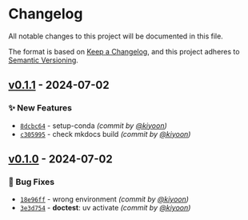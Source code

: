 # Changelog
All notable changes to this project will be documented in this file.

The format is based on [Keep a Changelog](https://keepachangelog.com/en/1.0.0/),
and this project adheres to [Semantic Versioning](https://semver.org/spec/v2.0.0.html).

## [v0.1.1] - 2024-07-02
### :sparkles: New Features
- [`8dcbc64`](https://github.com/deargen/workflows/commit/8dcbc645c491b166a442a748372f81a13df603d6) - setup-conda *(commit by [@kiyoon](https://github.com/kiyoon))*
- [`c305995`](https://github.com/deargen/workflows/commit/c305995e86d025780e54f22500212edf764901ae) - check mkdocs build *(commit by [@kiyoon](https://github.com/kiyoon))*


## [v0.1.0] - 2024-07-02
### :bug: Bug Fixes
- [`18e96ff`](https://github.com/deargen/workflows/commit/18e96fff440691348fd0783f1b77507019b56859) - wrong environment *(commit by [@kiyoon](https://github.com/kiyoon))*
- [`3e3d754`](https://github.com/deargen/workflows/commit/3e3d754d17efa8fbea27c889447ea614c8d1e7f4) - **doctest**: uv activate *(commit by [@kiyoon](https://github.com/kiyoon))*

[v0.1.0]: https://github.com/deargen/workflows/compare/v0.0.0...v0.1.0
[v0.1.1]: https://github.com/deargen/workflows/compare/v0.1.0...v0.1.1
